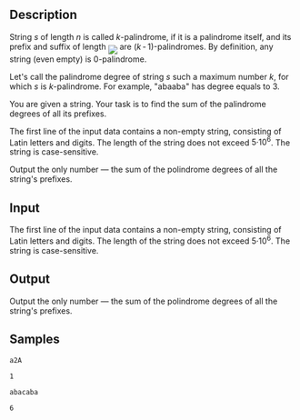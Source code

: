 ## Description

<div><p>String <span class="tex-span"><i>s</i></span> of length <span class="tex-span"><i>n</i></span> is called <span class="tex-span"><i>k</i></span>-palindrome, if it is a palindrome itself, and its prefix and suffix of length <img align="middle" class="tex-formula" src="./25101/file/337zAu6h.png" style="max-width: 100.0%;max-height: 100.0%;"> are <span class="tex-span">(<i>k</i> - 1)</span>-palindromes. By definition, any string (even empty) is 0-palindrome.</p><p>Let's call the palindrome degree of string <span class="tex-span"><i>s</i></span> such a maximum number <span class="tex-span"><i>k</i></span>, for which <span class="tex-span"><i>s</i></span> is <span class="tex-span"><i>k</i></span>-palindrome. For example, "<span class="tex-font-style-tt">abaaba</span>" has degree equals to <span class="tex-span">3</span>.</p><p>You are given a string. Your task is to find the sum of the palindrome degrees of all its prefixes.</p></div><div class="input-specification"><p>The first line of the input data contains a non-empty string, consisting of Latin letters and digits. The length of the string does not exceed <span class="tex-span">5·10<sup class="upper-index">6</sup></span>. The string is case-sensitive.</p></div><div class="output-specification"><p>Output the only number — the sum of the polindrome degrees of all the string's prefixes.</p></div>


## Input

<p>The first line of the input data contains a non-empty string, consisting of Latin letters and digits. The length of the string does not exceed <span class="tex-span">5·10<sup class="upper-index">6</sup></span>. The string is case-sensitive.</p>


## Output

<p>Output the only number — the sum of the polindrome degrees of all the string's prefixes.</p>


## Samples

```input1
a2A

```

```output1
1
```






```input2
abacaba

```

```output2
6
```



